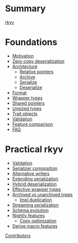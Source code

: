 # Summary

[rkyv](./rkyv.md)

# Foundations

- [Motivation](./motivation.md)
- [Zero-copy deserialization](./zero-copy-deserialization.md)
- [Architecture](./architecture.md)
  - [Relative pointers](./architecture/relative-pointers.md)
  - [Archive](./architecture/archive.md)
  - [Serialize](./architecture/serialize.md)
  - [Deserialize](./architecture/deserialize.md)
- [Format](./format.md)
- [Wrapper types](./wrapper-types.md)
- [Shared pointers](./shared-pointers.md)
- [Unsized types](./unsized-types.md)
- [Trait objects](./trait-objects.md)
- [Validation](./validation.md)
- [Feature comparison](./feature-comparison.md)
- [FAQ](./faq.md)

# Practical rkyv

- [Validation]()
- [Serializer composition]()
- [Alternative writers]()
- [Extending serialization]()
- [Hybrid deserialization]()
- [Effective wrapper types]()
- [Archived vs unarchived types]()
  - [Impl duplication]()
- [Streaming serialization]()
- [Schema evolution]()
- [Nightly features]()
  - [Copy optimization]()
- [Derive macro features]()

[Contributors](./contributors.md)
